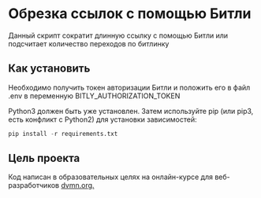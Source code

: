 # Обрезка ссылок с помощью Битли

Данный скрипт сократит длинную ссылку с помощью Битли или подсчитает количество переходов по битлинку

## Как установить

Необходимо получить токен авторизации Битли и положить его в файл .env в переменную BITLY_AUTHORIZATION_TOKEN

Python3 должен быть уже установлен. Затем используйте pip (или pip3, есть конфликт с Python2) для установки зависимостей:

```python
pip install -r requirements.txt
```
## Цель проекта

Код написан в образовательных целях на онлайн-курсе для веб-разработчиков [dvmn.org.](https://dvmn.org/modules/)